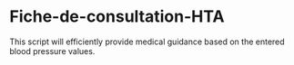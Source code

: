 # Fiche-de-consultation-HTA
This script will efficiently provide medical guidance based on the entered blood pressure values.
